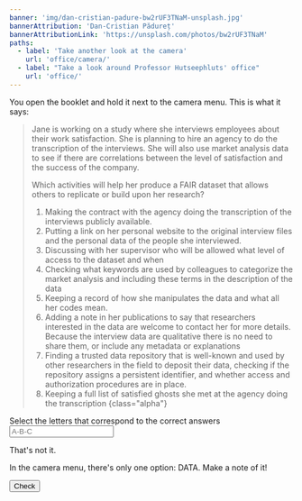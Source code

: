 ```yaml
---
banner: 'img/dan-cristian-padure-bw2rUF3TNaM-unsplash.jpg'
bannerAttribution: 'Dan-Cristian Pădureț'
bannerAttributionLink: 'https://unsplash.com/photos/bw2rUF3TNaM'
paths:
  - label: 'Take another look at the camera'
    url: 'office/camera/'
  - label: "Take a look around Professor Hutseephluts' office"
    url: 'office/'
---
```


You open the booklet and hold it next to the camera menu. This is what it says:

> Jane is working on a study where she interviews employees about their work
> satisfaction. She is planning to hire an agency to do the transcription of the
> interviews. She will also use market analysis data to see if there are
> correlations between the level of satisfaction and the success of the company.
>
> Which activities will help her produce a FAIR dataset that allows others to
> replicate or build upon her research?
>
> 1.  Making the contract with the agency doing the transcription of the
>     interviews publicly available.
> 2.  Putting a link on her personal website to the original interview files and
>     the personal data of the people she interviewed.
> 3.  Discussing with her supervisor who will be allowed what level of access to
>     the dataset and when
> 4.  Checking what keywords are used by colleagues to categorize the market
>     analysis and including these terms in the description of the data
> 5.  Keeping a record of how she manipulates the data and what all her codes
>     mean.
> 6.  Adding a note in her publications to say that researchers interested in the
>     data are welcome to contact her for more details. Because the interview data
>     are qualitative there is no need to share them, or include any metadata or
>     explanations
> 7.  Finding a trusted data repository that is well-known and used by other
>     researchers in the field to deposit their data,  checking if the repository
>     assigns a persistent identifier, and whether access and authorization
>     procedures are in place.
> 8.  Keeping a full list of satisfied ghosts she met at the agency doing the
>     transcription
> {class="alpha"}

<form novalidate>
  <label>
    Select the letters that correspond to the correct answers
    <input required pattern="C-D-E-G" placeholder="A-B-C">
  </label>
  <p class="form-if-incorrect">That's not it.</p>
  <p class="form-if-correct">In the camera menu, there's only one option: DATA. Make a note of it!</p>
  <button>Check</button>
</form>
